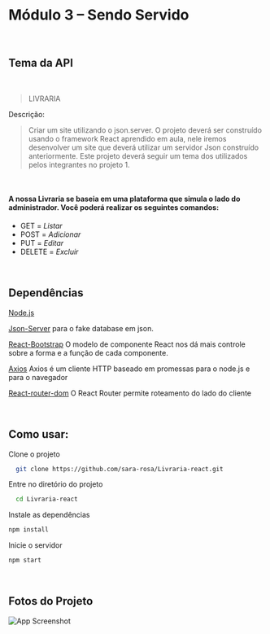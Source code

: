 # Módulo 3 – Sendo Servido
<br>


## Tema da API
<br>

>LIVRARIA

Descrição:
>Criar um site utilizando o json.server.
O projeto deverá ser construído usando o framework React
aprendido em aula, nele iremos desenvolver um site que
deverá utilizar um servidor Json construído anteriormente.
Este projeto deverá seguir um tema dos utilizados pelos
integrantes no projeto 1.

<br>


#### A nossa Livraria se baseia em uma plataforma que simula o lado do administrador. Você poderá realizar os seguintes comandos:

- GET = <i>Listar</i>
 - POST = <i>Adicionar</i>
 - PUT = <i>Editar</i>
 - DELETE = <i>Excluir</i>
 
 <br>



## Dependências
[Node.js](https://nodejs.org/en/)

[Json-Server](https://github.com/typicode/json-server) para o fake database em json.

[React-Bootstrap](https://react-bootstrap.github.io/) O modelo de componente React nos dá mais controle sobre a forma e a função de cada componente.

[Axios](https://axios-http.com/ptbr/) Axios é um cliente HTTP baseado em promessas para o node.js e para o navegador

[React-router-dom](https://reactrouter.com/en/main) O React Router permite roteamento do lado do cliente

<br>



## Como usar:

Clone o projeto

```bash
  git clone https://github.com/sara-rosa/Livraria-react.git
```

Entre no diretório do projeto

```bash
  cd Livraria-react
```
Instale as dependências
```bash
npm install
```
Inicie o servidor
```bash
npm start
```
<br>

## Fotos do Projeto
![App Screenshot](./.github/Screen-1.png)

